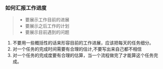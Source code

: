 ### 如何汇报工作进度
> *  要展示工作目前的进展
> *  要展示之后工作的计划
> *  要展示目前遇到的问题

1. 不要用一些概括性的话来形容目前的工作进展，应该把每天的任务细分。
2. 对一个任务的完成时间需要有合理的估计,不要写出来自己都不相信
3. 对一个任务的完成度要有合理的估算，当一个流程做完了才能算这个任务完成。
